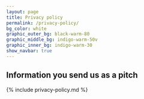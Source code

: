 ```yaml
---
layout: page
title: Privacy policy
permalink: /privacy-policy/
bg_color: white
graphic_outer_bg: black-warm-80
graphic_middle_bg: indigo-warm-50v
graphic_inner_bg: indigo-warm-30
show_navbar: true
---
```


## Information you send us as a pitch


{% include privacy-policy.md %}